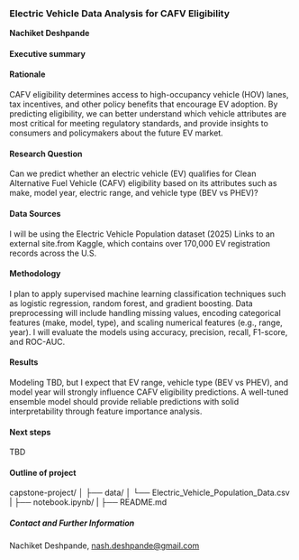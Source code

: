 ### Electric Vehicle Data Analysis for CAFV Eligibility

**Nachiket Deshpande**

#### Executive summary

#### Rationale
CAFV eligibility determines access to high-occupancy vehicle (HOV) lanes, tax incentives, and other policy benefits that encourage EV adoption. By predicting eligibility, we can better understand which vehicle attributes are most critical for meeting regulatory standards, and provide insights to consumers and policymakers about the future EV market.

#### Research Question
Can we predict whether an electric vehicle (EV) qualifies for Clean Alternative Fuel Vehicle (CAFV) eligibility based on its attributes such as make, model year, electric range, and vehicle type (BEV vs PHEV)?

#### Data Sources
I will be using the Electric Vehicle Population dataset (2025) Links to an external site.from Kaggle, which contains over 170,000 EV registration records across the U.S.

#### Methodology
I plan to apply supervised machine learning classification techniques such as logistic regression, random forest, and gradient boosting. Data preprocessing will include handling missing values, encoding categorical features (make, model, type), and scaling numerical features (e.g., range, year). I will evaluate the models using accuracy, precision, recall, F1-score, and ROC-AUC.

#### Results
Modeling TBD, but I expect that EV range, vehicle type (BEV vs PHEV), and model year will strongly influence CAFV eligibility predictions. A well-tuned ensemble model should provide reliable predictions with solid interpretability through feature importance analysis.

#### Next steps
TBD

#### Outline of project
capstone-project/
│
├── data/
│ └── Electric_Vehicle_Population_Data.csv
|
├── notebook.ipynb/
|
├── README.md

##### Contact and Further Information
Nachiket Deshpande, nash.deshpande@gmail.com